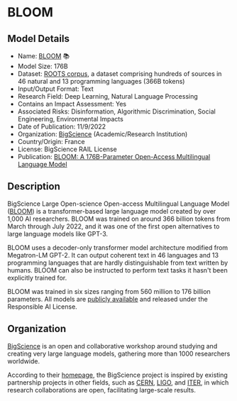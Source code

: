 # BLOOM

## Model Details

- Name: [BLOOM](https://huggingface.co/bigscience/bloom) 📚
- Model Size: 176B
- Dataset: [ROOTS corpus](https://arxiv.org/abs/2303.03915), a dataset comprising hundreds of sources in 46 natural and 13 programming languages (366B tokens)
- Input/Output Format: Text
- Research Field: Deep Learning, Natural Language Processing
- Contains an Impact Assessment: Yes
- Associated Risks: Disinformation, Algorithmic Discrimination, Social Engineering, Environmental Impacts
- Date of Publication: 11/9/2022
- Organization: [BigScience](https://bigscience.huggingface.co/) (Academic/Research Institution)
- Country/Origin: France
- License: BigScience RAIL License
- Publication: [BLOOM: A 176B-Parameter Open-Access Multilingual Language Model](https://arxiv.org/abs/2211.05100)

## Description

BigScience Large Open-science Open-access Multilingual Language Model ([BLOOM](https://huggingface.co/bigscience/bloom)) is a transformer-based large language model created by over 1,000 AI researchers. BLOOM was trained on around 366 billion tokens from March through July 2022, and it was one of the first open alternatives to large language models like GPT-3.

BLOOM uses a decoder-only transformer model architecture modified from Megatron-LM GPT-2. It can output coherent text in 46 languages and 13 programming languages that are hardly distinguishable from text written by humans. BLOOM can also be instructed to perform text tasks it hasn't been explicitly trained for.

BLOOM was trained in six sizes ranging from 560 million to 176 billion parameters. All models are [publicly available](https://huggingface.co/bigscience) and released under the Responsible AI License.

## Organization

[BigScience](https://bigscience.huggingface.co/) is an open and collaborative workshop around studying and creating very large language models, gathering more than 1000 researchers worldwide.

According to their [homepage](https://bigscience.notion.site/Introduction-5facbf41a16848d198bda853485e23a0), the BigScience project is inspired by existing partnership projects in other fields, such as [CERN](https://home.web.cern.ch/), [LIGO]( https://www.ligo.caltech.edu/), and [ITER](https://www.iter.org/), in which research collaborations are open, facilitating large-scale results.
